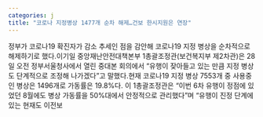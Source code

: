```yaml
---
categories: j
title: "코로나 지정병상 1477개 순차 해제…건보 한시지원은 연장"
---
```

정부가 코로나19 확진자가 감소 추세인 점을 감안해 코로나19 지정 병상을 순차적으로 해제하기로 했다.이기일 중앙재난안전대책본부 1총괄조정관(보건복지부 제2차관)은 28일 오전 정부서울청사에서 열린 중대본 회의에서 “유행이 잦아들고 있는 만큼 지정 병상도 단계적으로 조정해 나가겠다”고 말했다.현재 코로나19 지정 병상 7553개 중 사용중인 병상은 1496개로 가동률은 19.8%다. 이 1총괄조정관은 “이번 6차 유행이 정점에 있었던 8월에도 병상 가동률을 50%대에서 안정적으로 관리했다”며 “유행이 진정 단계에 있는 현재도 이전보